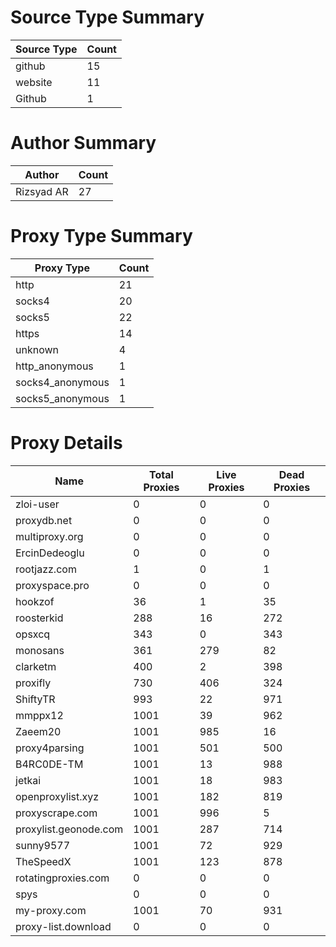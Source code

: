 # Source Type Summary

| Source Type | Count |
|-------------|-------|
| github | 15 |
| website | 11 |
| Github | 1 |


# Author Summary

| Author | Count |
|--------|-------|
| Rizsyad AR | 27 |


# Proxy Type Summary

| Proxy Type | Count |
|------------|-------|
| http | 21 |
| socks4 | 20 |
| socks5 | 22 |
| https | 14 |
| unknown | 4 |
| http_anonymous | 1 |
| socks4_anonymous | 1 |
| socks5_anonymous | 1 |


# Proxy Details

| Name | Total Proxies | Live Proxies | Dead Proxies |
|------|---------------|--------------|---------------|
| zloi-user | 0 | 0 | 0 |
| proxydb.net | 0 | 0 | 0 |
| multiproxy.org | 0 | 0 | 0 |
| ErcinDedeoglu | 0 | 0 | 0 |
| rootjazz.com | 1 | 0 | 1 |
| proxyspace.pro | 0 | 0 | 0 |
| hookzof | 36 | 1 | 35 |
| roosterkid | 288 | 16 | 272 |
| opsxcq | 343 | 0 | 343 |
| monosans | 361 | 279 | 82 |
| clarketm | 400 | 2 | 398 |
| proxifly | 730 | 406 | 324 |
| ShiftyTR | 993 | 22 | 971 |
| mmppx12 | 1001 | 39 | 962 |
| Zaeem20 | 1001 | 985 | 16 |
| proxy4parsing | 1001 | 501 | 500 |
| B4RC0DE-TM | 1001 | 13 | 988 |
| jetkai | 1001 | 18 | 983 |
| openproxylist.xyz | 1001 | 182 | 819 |
| proxyscrape.com | 1001 | 996 | 5 |
| proxylist.geonode.com | 1001 | 287 | 714 |
| sunny9577 | 1001 | 72 | 929 |
| TheSpeedX | 1001 | 123 | 878 |
| rotatingproxies.com | 0 | 0 | 0 |
| spys | 0 | 0 | 0 |
| my-proxy.com | 1001 | 70 | 931 |
| proxy-list.download | 0 | 0 | 0 |
